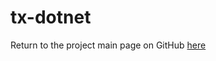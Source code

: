 # tx-dotnet
Return to the project main page on GitHub [here][gh-url]

[gh-url]: https://github.com/textkernel/tx-dotnet/
